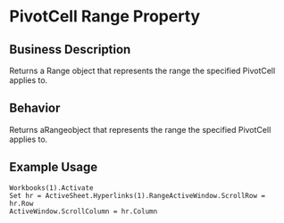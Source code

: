 # PivotCell Range Property

## Business Description
Returns a Range object that represents the range the specified PivotCell applies to.

## Behavior
Returns aRangeobject that represents the range the specified PivotCell applies to.

## Example Usage
```vba
Workbooks(1).Activate 
Set hr = ActiveSheet.Hyperlinks(1).RangeActiveWindow.ScrollRow = hr.Row 
ActiveWindow.ScrollColumn = hr.Column
```